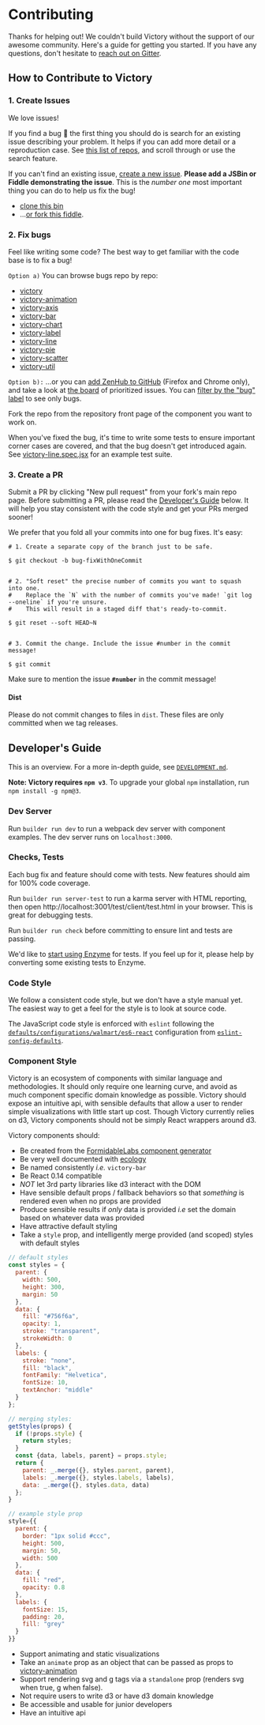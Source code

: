 Contributing
============

Thanks for helping out! We couldn't build Victory without the support of our awesome community. Here's a guide for getting you started. If you have any questions, don't hesitate to [reach out on Gitter](https://gitter.im/FormidableLabs/victory).

## How to Contribute to Victory

### 1. Create Issues

We love issues!

If you find a bug :bug: the first thing you should do is search for an existing issue describing your problem. It helps if you can add more detail or a reproduction case. See [this list of repos](https://github.com/FormidableLabs/victory/blob/master/CONTRIBUTING.md#fix-bugs), and scroll through or use the search feature.

If you can't find an existing issue, [create a new issue](https://github.com/FormidableLabs/victory/issues/new?labels=bug). **Please add a JSBin or Fiddle demonstrating the issue**. This is the _number one_ most important thing you can do to help us fix the bug!

* [clone this bin](http://jsbin.com/vikiha/edit)
* ...[or fork this fiddle](https://jsfiddle.net/5g20p8vd/).

### 2. Fix bugs

Feel like writing some code? The best way to get familiar with the code base is to fix a bug!

`Option a)` You can browse bugs repo by repo:

* [victory](https://github.com/FormidableLabs/victory/issues?q=is%3Aopen+is%3Aissue+label%3Abug)
* [victory-animation](https://github.com/FormidableLabs/victory-animation/issues?q=is%3Aopen+is%3Aissue+label%3Abug)
* [victory-axis](https://github.com/FormidableLabs/victory-axis/issues?q=is%3Aopen+is%3Aissue+label%3Abug)
* [victory-bar](https://github.com/FormidableLabs/victory-bar/issues?q=is%3Aopen+is%3Aissue+label%3Abug)
* [victory-chart](https://github.com/FormidableLabs/victory-chart/issues?q=is%3Aopen+is%3Aissue+label%3Abug)
* [victory-label](https://github.com/FormidableLabs/victory-label/issues?q=is%3Aopen+is%3Aissue+label%3Abug)
* [victory-line](https://github.com/FormidableLabs/victory-line/issues?q=is%3Aopen+is%3Aissue+label%3Abug)
* [victory-pie](https://github.com/FormidableLabs/victory-pie/issues?q=is%3Aopen+is%3Aissue+label%3Abug)
* [victory-scatter](https://github.com/FormidableLabs/victory-scatter/issues?q=is%3Aopen+is%3Aissue+label%3Abug)
* [victory-util](https://github.com/FormidableLabs/victory-util/issues?q=is%3Aopen+is%3Aissue+label%3Abug)

`Option b):` ...or you can [add ZenHub to GitHub](https://www.zenhub.io/) (Firefox and Chrome only), and take a look at [the board](https://github.com/FormidableLabs/victory#boards?repos=38721888,38460192,39965719,40037231,39981240,40025701,39974376,40269956,45209191,45209229,45499928,39859425,42207274) of prioritized issues. You can [filter by the "bug" label](https://github.com/FormidableLabs/victory/issues#boards?repos=38721888,38460192,39965719,40037231,39981240,40025701,39974376,40269956,45209191,45209229,45499928,39859425,42207274&labels=bug) to see only bugs.

Fork the repo from the repository front page of the component you want to work on.

When you've fixed the bug, it's time to write some tests to ensure important corner cases are covered, and that the bug doesn't get introduced again. See [victory-line.spec.jsx](https://github.com/FormidableLabs/victory-line/blob/master/test/client/spec/components/victory-line.spec.jsx) for an example test suite.

### 3. Create a PR

Submit a PR by clicking "New pull request" from your fork's main repo page. Before submitting a PR, please read the [Developer's Guide](https://github.com/FormidableLabs/victory/blob/master/CONTRIBUTING.md#developers-guide) below. It will help you stay consistent with the code style and get your PRs merged sooner!

We prefer that you fold all your commits into one for bug fixes. It's easy:

```
# 1. Create a separate copy of the branch just to be safe.

$ git checkout -b bug-fixWithOneCommit


# 2. "Soft reset" the precise number of commits you want to squash into one.
#    Replace the `N` with the number of commits you've made! `git log --oneline` if you're unsure.
#    This will result in a staged diff that's ready-to-commit.

$ git reset --soft HEAD~N


# 3. Commit the change. Include the issue #number in the commit message!

$ git commit
```

Make sure to mention the issue **`#number`** in the commit message!

#### Dist

Please do not commit changes to files in `dist`.
These files are only committed when we tag releases.

## Developer's Guide

This is an overview. For a more in-depth guide, see [`DEVELOPMENT.md`](https://github.com/FormidableLabs/victory/blob/master/DEVELOPMENT.md#development).

**Note: Victory requires `npm v3`**. To upgrade your global `npm` installation, run `npm install -g npm@3`.

### Dev Server

Run `builder run dev` to run a webpack dev server with component examples. The dev server runs on `localhost:3000`.

### Checks, Tests

Each bug fix and feature should come with tests. New features should aim for 100% code coverage.


Run `builder run server-test` to run a karma server with HTML reporting, then open http://localhost:3001/test/client/test.html in your browser. This is great for debugging tests.

Run `builder run check` before committing to ensure lint and tests are passing.

We'd like to [start using Enzyme](https://github.com/FormidableLabs/victory/issues/162) for tests. If you feel up for it, please help by converting some existing tests to Enzyme.

### Code Style

We follow a consistent code style, but we don't have a style manual yet. The easiest way to get a feel for the style is to look at source code.

The JavaScript code style is enforced with `eslint` following the [`defaults/configurations/walmart/es6-react`](https://github.com/walmartlabs/eslint-config-defaults#full-configurations) configuration from [`eslint-config-defaults`](https://github.com/walmartlabs/eslint-config-defaults).

### Component Style

Victory is an ecosystem of components with similar language and methodologies. It should only require one learning curve, and avoid as much component specific domain knowledge as possible. Victory should expose an intuitive api, with sensible defaults that allow a user to render simple visualizations with little start up cost. Though Victory currently relies on d3, Victory components should not be simply React wrappers around d3.

Victory components should:

- Be created from the [FormidableLabs component generator](https://github.com/FormidableLabs/generator-formidable-react-component)
- Be very well documented with [ecology](https://github.com/FormidableLabs/ecology)
- Be named consistently _i.e._ `victory-bar`
- Be React 0.14 compatible
- *NOT* let 3rd party libraries like d3 interact with the DOM
- Have sensible default props / fallback behaviors so that _something_ is rendered even when no props are provided
- Produce sensible results if _only_ data is provided _i.e_ set the domain based on whatever data was provided
- Have attractive default styling
- Take a `style` prop, and intelligently merge provided (and scoped) styles with default styles

```js
// default styles
const styles = {
  parent: {
    width: 500,
    height: 300,
    margin: 50
  },
  data: {
    fill: "#756f6a",
    opacity: 1,
    stroke: "transparent",
    strokeWidth: 0
  },
  labels: {
    stroke: "none",
    fill: "black",
    fontFamily: "Helvetica",
    fontSize: 10,
    textAnchor: "middle"
  }
};

// merging styles:
getStyles(props) {
  if (!props.style) {
    return styles;
  }
  const {data, labels, parent} = props.style;
  return {
    parent: _.merge({}, styles.parent, parent),
    labels: _.merge({}, styles.labels, labels),
    data: _.merge({}, styles.data, data)
  };
}

// example style prop
style={{
  parent: {
    border: "1px solid #ccc",
    height: 500,
    margin: 50,
    width: 500
  },
  data: {
    fill: "red",
    opacity: 0.8
  },
  labels: {
    fontSize: 15,
    padding: 20,
    fill: "grey"
  }
}}
```

- Support animating and static visualizations
- Take an `animate` prop as an object that can be passed as props to [victory-animation](https://github.com/FormidableLabs/victory-animation)
- Support rendering svg and g tags via a `standalone` prop (renders svg when true, g when false).
- Not require users to write d3 or have d3 domain knowledge
- Be accessible and usable for junior developers
- Have an intuitive api
